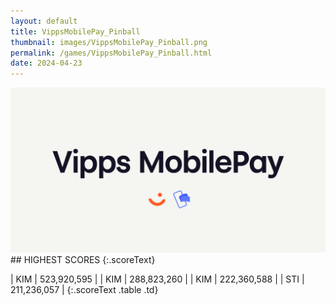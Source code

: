 ```yaml
---
layout: default
title: VippsMobilePay_Pinball
thumbnail: images/VippsMobilePay_Pinball.png
permalink: /games/VippsMobilePay_Pinball.html
date: 2024-04-23
---
```


<img src="../images/VippsMobilePay_Pinball.png" class="gameThumbnail img-fluid mx-auto align-middle">
## HIGHEST SCORES
{:.scoreText}

| KIM | 523,920,595 | 
| KIM | 288,823,260 | 
| KIM | 222,360,588 | 
| STI | 211,236,057 | 
{:.scoreText .table .td}
